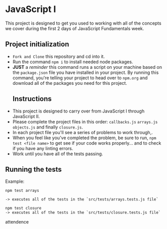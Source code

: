 # JavaScript I

This project is designed to get you used to working with all of the concepts we cover during the first 2 days of JavaScript Fundamentals week.

## Project initialization

* `Fork and Clone` this repository and cd into it.
* Run the command `npm i` to install needed node packages.
* **JUST** a _reminder_ this command runs a script on your machine based on the `package.json` file you have installed in your project. By running this command, you're telling your project to head over to `npm.org` and download all of the packages you need for this project.
  ## Instructions
* This project is designed to carry over from JavaScript I through JavaScript II.
* Please complete the project files in this order: `callbacks.js` `arrays.js` `objects.js` and finally `closure.js`.
* In each project file you'll see a series of problems to work through,.
* When you feel like you've completed the problem, be sure to run, `npm test <file name>` to get see if your code works properly... and to check if you have any linting errors.
* Work until you have all of the tests passing.

## Running the tests

Example:

```
npm test arrays

-> executes all of the tests in the `src/tests/arrays.tests.js file`

npm test closure
-> executes all of the tests in the `src/tests/closure.tests.js file`
```
attendence